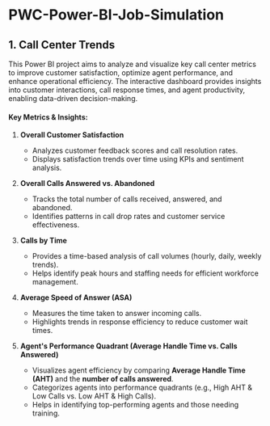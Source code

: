 # PWC-Power-BI-Job-Simulation

## 1. Call Center Trends

This Power BI project aims to analyze and visualize key call center metrics to improve customer satisfaction, optimize agent performance, and enhance operational efficiency. The interactive dashboard provides insights into customer interactions, call response times, and agent productivity, enabling data-driven decision-making.

#### **Key Metrics & Insights:**

1.  **Overall Customer Satisfaction**

    -   Analyzes customer feedback scores and call resolution rates.
    -   Displays satisfaction trends over time using KPIs and sentiment analysis.
2.  **Overall Calls Answered vs. Abandoned**

    -   Tracks the total number of calls received, answered, and abandoned.
    -   Identifies patterns in call drop rates and customer service effectiveness.
3.  **Calls by Time**

    -   Provides a time-based analysis of call volumes (hourly, daily, weekly trends).
    -   Helps identify peak hours and staffing needs for efficient workforce management.
4.  **Average Speed of Answer (ASA)**

    -   Measures the time taken to answer incoming calls.
    -   Highlights trends in response efficiency to reduce customer wait times.
5.  **Agent's Performance Quadrant (Average Handle Time vs. Calls Answered)**

    -   Visualizes agent efficiency by comparing **Average Handle Time (AHT)** and the **number of calls answered**.
    -   Categorizes agents into performance quadrants (e.g., High AHT & Low Calls vs. Low AHT & High Calls).
    -   Helps in identifying top-performing agents and those needing training.

